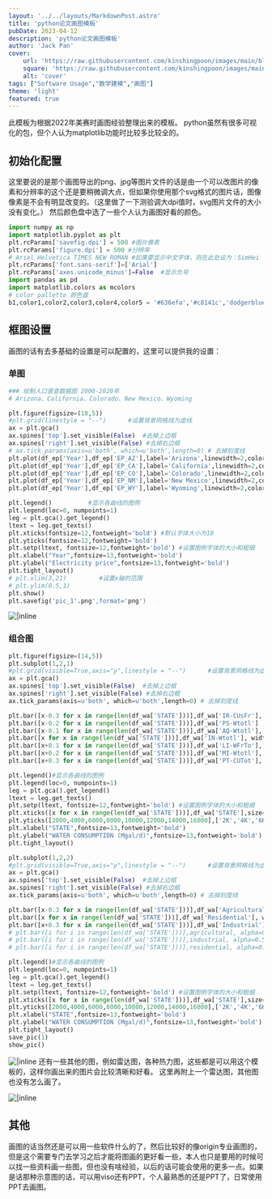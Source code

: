 ```yaml
---
layout: '../../layouts/MarkdownPost.astro'
title: 'python论文画图模板'
pubDate: 2023-04-12
description: 'python论文画图模板'
author: 'Jack Pan'
cover:
    url: 'https://raw.githubusercontent.com/kinshingpoon/images/main/blog-imgs/202304121716469.png'
    square: 'https://raw.githubusercontent.com/kinshingpoon/images/main/blog-imgs/202304121716469.png'
    alt: 'cover'
tags: ["Software Usage","数学建模","画图"]
theme: 'light'
featured: true
---
```

此模板为根据2022年美赛时画图经验整理出来的模板。
python虽然有很多可视化的包，但个人认为matplotlib功能时比较多比较全的。
## 初始化配置
这里要说的是那个画图导出的png、jpg等图片文件的话是由一个可以改图片的像素和分辨率的这个还是要稍微调大点，但如果你使用那个svg格式的图片话，图像像素是不会有明显改变的。（这里做了一下测验调大dpi值时，svg图片文件的大小没有变化。）
然后颜色盘中选了一些个人认为画图好看的颜色。
```python
import numpy as np
import matplotlib.pyplot as plt
plt.rcParams['savefig.dpi'] = 500 #图片像素
plt.rcParams['figure.dpi'] = 500 #分辨率
# Arial Helvetica TIMES NEW ROMAN #如果要显示中文字体，则在此处设为：SimHei
plt.rcParams['font.sans-serif']=['Arial']  
plt.rcParams['axes.unicode_minus']=False  #显示负号
import pandas as pd
import matplotlib.colors as mcolors
# color pallette 颜色盘
b1,color1,color2,color3,color4,color5 = '#636efa','#c8141c','dodgerblue', '#8714d0', 'green', 'orangered' 
```


## 框图设置
画图的话有去多基础的设置是可以配置的，这里可以提供我的设置：
### 单图

```python
### 绘制人口普查数据图 2000-2020年 
# Arizona、California、Colorado、New Mexico、Wyoming

plt.figure(figsize=(10,5))
#plt.grid(linestyle = "--")      #设置背景网格线为虚线
ax = plt.gca()
ax.spines['top'].set_visible(False)  #去掉上边框
ax.spines['right'].set_visible(False) #去掉右边框
# ax.tick_params(axis=u'both', which=u'both',length=0) # 去掉刻度线
plt.plot(df_ep['Year'],df_ep['EP_AZ'],label='Arizona',linewidth=2,color=color1)
plt.plot(df_ep['Year'],df_ep['EP_CA'],label='California',linewidth=2,color=color2)
plt.plot(df_ep['Year'],df_ep['EP_CO'],label='Colorado',linewidth=2,color=color3)
plt.plot(df_ep['Year'],df_ep['EP_NM'],label='New Mexico',linewidth=2,color=color4)
plt.plot(df_ep['Year'],df_ep['EP_WY'],label='Wyoming',linewidth=2,color=color5)

plt.legend()          #显示各曲线的图例
plt.legend(loc=0, numpoints=1)
leg = plt.gca().get_legend()
ltext = leg.get_texts()
plt.xticks(fontsize=12,fontweight='bold') #默认字体大小为10
plt.yticks(fontsize=12,fontweight='bold')
plt.setp(ltext, fontsize=12,fontweight='bold') #设置图例字体的大小和粗细
plt.xlabel("Year",fontsize=13,fontweight='bold')
plt.ylabel("Electricity price",fontsize=13,fontweight='bold')
plt.tight_layout()
# plt.xlim(3,21)         #设置x轴的范围
# plt.ylim(0.5,1)
plt.show()
plt.savefig('pic_1'.png',format='png')
```
![|inline](https://raw.githubusercontent.com/kinshingpoon/images/main/blog-imgs/202304121715830.png)

### 组合图
```python
plt.figure(figsize=(14,5))
plt.subplot(1,2,1)
#plt.grid(visible=True,axis="y",linestyle = "--")      #设置背景网格线为虚线
ax = plt.gca()
ax.spines['top'].set_visible(False)  #去掉上边框
ax.spines['right'].set_visible(False) #去掉右边框
ax.tick_params(axis=u'both', which=u'both',length=0) # 去掉刻度线

plt.bar([x-0.3 for x in range(len(df_wa['STATE']))],df_wa['IR-CUsFr'], width=0.1,color='green',label="Irrigation")
plt.bar([x-0.2 for x in range(len(df_wa['STATE']))],df_wa['PS-Wtotl'] ,width=0.1,color='orange',label="Public Supply")
plt.bar([x-0.1 for x in range(len(df_wa['STATE']))],df_wa['AQ-Wtotl'], width=0.1,color='dodgerblue',label="Aquaculture")
plt.bar([x for x in range(len(df_wa['STATE']))],df_wa['IN-Wtotl'], width=0.1,color='deeppink',label="Industrial")
plt.bar([x+0.1 for x in range(len(df_wa['STATE']))],df_wa['LI-WFrTo'], width=0.1,color='purple',label="Livestock")
plt.bar([x+0.2 for x in range(len(df_wa['STATE']))],df_wa['MI-Wtotl'], width=0.1,color='brown',label="Mining")
plt.bar([x+0.3 for x in range(len(df_wa['STATE']))],df_wa['PT-CUTot'], width=0.1,color='red',label="Thermoelectric")

plt.legend()#显示各曲线的图例
plt.legend(loc=0, numpoints=1)
leg = plt.gca().get_legend()
ltext = leg.get_texts()
plt.setp(ltext, fontsize=12,fontweight='bold') #设置图例字体的大小和粗细
plt.xticks([x for x in range(len(df_wa['STATE']))],df_wa['STATE'],size=13,fontweight='bold')
plt.yticks([2000,4000,6000,8000,10000,12000,14000,16000],['2K','4K','6K','8K','10K','12K','14K','16K'],size=13,fontweight='bold')
plt.xlabel("STATE",fontsize=13,fontweight='bold')
plt.ylabel("WATER CONSUMPTION (Mgal/d)",fontsize=13,fontweight='bold')
plt.tight_layout()

plt.subplot(1,2,2)
#plt.grid(visible=True,axis="y",linestyle = "--")      #设置背景网格线为虚线
ax = plt.gca()
ax.spines['top'].set_visible(False)  #去掉上边框
ax.spines['right'].set_visible(False) #去掉右边框
ax.tick_params(axis=u'both', which=u'both',length=0) # 去掉刻度线

plt.bar([x-0.3 for x in range(len(df_wa['STATE']))],df_wa['Agricultural'] ,width=0.3, color=b1,label="Agricultural")
plt.bar([x for x in range(len(df_wa['STATE']))],df_wa['Residential'], width=0.3, color=color4,label="Residential")
plt.bar([x+0.3 for x in range(len(df_wa['STATE']))],df_wa['Industrial'], width=0.3, color=color5,label="Industrial")
# plt.bar([i for i in range(len(df_wa['STATE']))],agricultural, alpha=0.5, width=0.5, color='r',label="1")
# plt.bar([i for i in range(len(df_wa['STATE']))],industrial, alpha=0.5, width=0.5, color='b',label="2")
# plt.bar([i for i in range(len(df_wa['STATE']))],residential, alpha=0.5, width=0.5, color='g',label="3")

plt.legend()#显示各曲线的图例
plt.legend(loc=0, numpoints=1)
leg = plt.gca().get_legend()
ltext = leg.get_texts()
plt.setp(ltext, fontsize=12,fontweight='bold') #设置图例字体的大小和粗细
plt.xticks([x for x in range(len(df_wa['STATE']))],df_wa['STATE'],size=13,fontweight='bold')
plt.yticks([2000,4000,6000,8000,10000,12000,14000,16000],['2K','4K','6K','8K','10K','12K','14K','16K'],size=13,fontweight='bold')
plt.xlabel("STATE",fontsize=13,fontweight='bold')
plt.ylabel("WATER CONSUMPTION (Mgal/d)",fontsize=13,fontweight='bold')
plt.tight_layout()
save_pic(1)
show_pic()
```
![|inline](https://raw.githubusercontent.com/kinshingpoon/images/main/blog-imgs/202304121716469.png)
还有一些其他的图，例如雷达图，各种热力图，这些都是可以用这个模板的，这样你画出来的图片会比较清晰和好看。
这里再附上一个雷达图，其他图也没有怎么画了。

![|inline](https://raw.githubusercontent.com/kinshingpoon/images/main/blog-imgs/202304121716306.png)
## 其他
画图的话当然还是可以用一些软件什么的了，然后比较好的像origin专业画图的，但是这个需要专门去学习之后才能将图画的更好看一些，本人也只是要用的时候可以找一些资料画一些图，但也没有啥经验，以后的话可能会使用的更多一点。如果是话那种示意图的话，可以用viso还有PPT，个人最熟悉的还是PPT了，日常使用PPT去画图。
